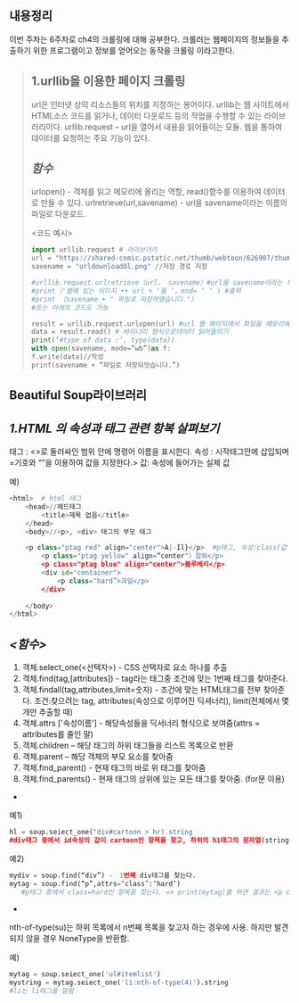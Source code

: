 내용정리
-------------
이번 주차는 6주차로 ch4의 크롤링에 대해 공부한다.
크롤러는 웹페이지의 정보들을 추출하기 위한 프로그램이고
정보를 얻어오는 동작을 크롤링 이라고한다.

>1.urllib을 이용한 페이지 크롤링
>---------------------------------
>url은 인터넷 상의 리소스들의 위치를 지정하는 용어이다.
>urllib는 웹 사이트에서 HTML소스 코드를 읽거나, 데이터 다운로드 등의 작업을 수행할 수 있는 라이브러리이다. 
>urllib.request – url을 열어서 내용을 읽어들이는 모듈. 웹을 통하여 데이터를 요청하는 주요 기능이 있다.
>
>*함수*
>-------------
>urlopen() - 객체를 읽고 메모리에 올리는 역할, read()함수를 이용하여 데이터로 만들 수 있다.
>urlretrieve(url,savename) - url을 savename이라는 이름의 파일로 다운로드.
>
><코드 예시>
>```python
>import urllib.request # 라이브러리
>url = "https://shared-comic.pstatic.net/thumb/webtoon/626907/thumbnai1/title_thumbnail_20150407141027_t83x90.jpg" //url 지정
>savename = "urldownloadOl.png" //저장 경로 지정
>
>#urllib.request.urlretrieve（url， savename）#url을 savename이라는 파일로 다운로드
>#print（'웹에 있는 이미지 •+ url + '를 '，end= ‘ ’ ) #출력
>#print （savename + " 파일로 저장하였습니다."）
>#또는 아래의 코드도 가능
>
>result = urllib.request.urlopen(url) #url 웹 페이지에서 파일을 메모리에 올리기
>data = result.read() # 바이너리 형식으로데이터 읽어들이기
>print(‘#type of data :’, type(data))
>with open(savename, mode=“wb”)as f:
> f.write(data)//작성
> prinf(savename + “파일로 저장되엇습니다.”)
> ```


Beautiful Soup라이브러리
-----
*1.HTML 의 속성과 태그 관련 항복 살펴보기*
---
태그 : <>로 둘러싸인 범위 안에 명령어 이름을 표시한다.
속성 : 시작태그안에 삽입되며 =기호와 “”을 이용하여 값을 지정한다.>
값: 속성에 들어가는 실제 값

예)
```python
<html>  # html 태그
	<head>//헤드태그
		<title>제목 없음</title>
	</head>
	<body>//<p>, <div> 태그의 부모 태그

	<p class="ptag red" align="center">A|-Il}</p>  #p태그, 속성:class(값 2개(ptag, red)), align(값 1개(center))
		<p class="ptag yellow" align=“center"〉참외</p>
		<p c1ass="ptag blue" align="center">블루베리</p>
		<div id="container">
			<p class="hard”>과일</p>
		</div>	
	
	</body>
</html>
```

*<함수>*
---
1. 객체.select_one(<선택자>) - CSS 선택자로 요소 하나를 추출
2. 객체.find(tag,[attributes]) - tag라는 태그중 조건에 맞는 1번째 태그를 찾아준다.
3. 객체.findall(tag,attributes,limit=숫자) - 조건에 맞는 HTML태그를 전부 찾아준다. 
  조건:찾으려는 tag, attributes(속성으로 이루어진 딕셔너리), limit(전체에서 몇 개만 추출할 때)
4. 객체.attrs ['속성이름'] - 해당속성들을 딕서너리 형식으로 보여줌(attrs = attributes를 줄인 말)
5. 객체.children – 해당 태그의 하위 태그들을 리스트 목록으로 반환
6. 객체.parent – 해당 객체의 부모 요소를 찾아줌
7. 객체.find_parent() - 현재 태그의 바로 위 태그를 찾아줌
8. 객체.find_parents() - 현재 태그의 상위에 있는 모든 태그를 찾아줌. (for문 이용)

+ 
예1)
```python
hl = soup.seiect_one("div#cartoon > hr).string   
#div태그 중에서 id속성의 값이 cartoon인 항목을 찾고, 하위의 h1태그의 문자열(string)
```

예2) 
```python
mydiv = soup.find(“div”) -　1번째 div태그를 찾는다.
mytag = soup.find(“p”,attrs=‘class’:‘hard’) 
   #p태그 중에서 class=hard인 항목을 찾는다. => print(mytag)를 하면 결과는 <p class=“hard”>과일</p>
   ```
+

nth-of-type(su)는 하위 목록에서 n번째 목록을 찾고자 하는 경우에 사용. 하지만 발견되지 않을 경우 NoneType을 반환함.

예) 
```python
mytag = soup.seiect_one('ul#itemlist')
mystring = mytag.seiect_one('li:nth-of-type(4)').string 
#li는 li태그를 말함
```
